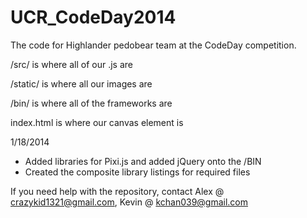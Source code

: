 UCR_CodeDay2014
===============

The code for Highlander pedobear team at the CodeDay competition.

/src/ is where all of our .js are

/static/ is where all our images are

/bin/ is where all of the frameworks are

index.html is where our canvas element is

1/18/2014 
- Added libraries for Pixi.js and added jQuery onto the /BIN
- Created the composite library listings for required files


If you need help with the repository, contact Alex @ crazykid1321@gmail.com, Kevin @ kchan039@gmail.com

